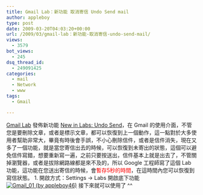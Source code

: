 ```yaml
---
title: Gmail Lab：新功能 取消寄信 Undo Send mail
author: appleboy
type: post
date: 2009-03-20T04:03:20+00:00
url: /2009/03/gmail-lab：新功能-取消寄信-undo-send-mail/
views:
  - 3579
bot_views:
  - 245
dsq_thread_id:
  - 249091425
categories:
  - mail
  - Network
  - www
tags:
  - Gmail

---
```

[Gmail Lab][1] 發佈新功能 [New in Labs: Undo Send][2]，在 Gmail 的使用介面，不管您是要刪除文章，或者是標示文章，都可以恢復到上一個動作，這一點對於大多使用者幫助非常大，畢竟有時後會手誤，不小心刪除信件，或者是信件消失，現在又多了一個功能，就是當您寄信出去的時候，可以恢復到未寄出的狀態，這個可以避免信件寫錯，想要重新寫一遍，之前只要按送出，信件基本上就是出去了，不管關掉瀏覽器，或者是拔除網路線都是來不及的，所以 Google 工程師寫了這個 Lab 功能，這功能在您送出寄信的時候，會<span style="color: #ff0000;">暫存5秒的時間</span>，在這時間內您可以恢復到寫信狀態。 1. 開啟方式：Settings -> Labs 開啟底下功能 [<img src="https://i1.wp.com/farm4.static.flickr.com/3572/3369781120_171293d9c2.jpg?resize=500%2C92&#038;ssl=1" title="Gmail_01 (by appleboy46)" alt="Gmail_01 (by appleboy46)" data-recalc-dims="1" />][3] 接下來就可以使用了 ^^

 [1]: http://gmailblog.blogspot.com
 [2]: http://gmailblog.blogspot.com/2009/03/new-in-labs-undo-send.html
 [3]: https://www.flickr.com/photos/appleboy/3369781120/ "Gmail_01 (by appleboy46)"